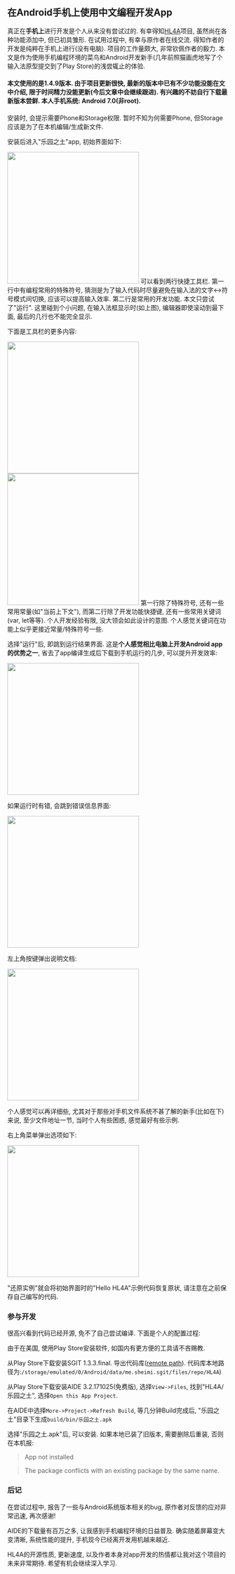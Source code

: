 ## 在Android手机上使用中文编程开发App

真正在**手机上**进行开发是个人从来没有尝试过的. 有幸得知[HL4A](https://github.com/MikaGuraN/HL4A)项目, 虽然尚在各种功能添加中, 但已初具雏形. 在试用过程中, 有幸与原作者在线交流. 得知作者的开发是纯粹在手机上进行(没有电脑). 项目的工作量颇大, 非常钦佩作者的毅力. 本文是作为使用手机编程环境的菜鸟和Android开发新手(几年前照猫画虎地写了个输入法原型提交到了Play Store)的浅尝辄止的体验.

#### 本文使用的是1.4.9版本. 由于项目更新很快, 最新的版本中已有不少功能没能在文中介绍, 限于时间精力没能更新(今后文章中会继续跟进). 有兴趣的不妨自行下载最新版本尝鲜. 本人手机系统: Android 7.0(非root).

安装时, 会提示需要Phone和Storage权限. 暂时不知为何需要Phone, 但Storage应该是为了在本机编辑/生成新文件.

安装后进入"乐园之土"app, 初始界面如下:

<img src="https://github.com/program-in-chinese/team_website/blob/master/%E4%B8%B4%E6%97%B6/%E4%B9%90%E5%9B%AD%E4%B9%8B%E5%9C%9F_%E7%BC%96%E8%BE%91%E5%99%A8%E6%BB%9A%E5%8A%A8%E4%B8%8B%E9%99%90%E9%97%AE%E9%A2%98.png" width="300">
可以看到两行快捷工具栏. 第一行中有编程常用的特殊符号, 猜测是为了输入代码时尽量避免在输入法的文字<->符号模式间切换, 应该可以提高输入效率. 第二行是常用的开发功能. 本文只尝试了"运行". 这里碰到个小问题, 在输入法框显示时(如上图), 编辑器即使滚动到最下面, 最后的几行也不能完全显示.


下面是工具栏的更多内容:

<img src="https://github.com/program-in-chinese/team_website/blob/master/%E4%B8%B4%E6%97%B6/%E4%B9%90%E5%9B%AD%E4%B9%8B%E5%9C%9F_%E6%9B%B4%E5%A4%9A%E5%B7%A5%E5%85%B7%E6%A0%8F%E5%86%85%E5%AE%B9.png" width="300">

<img src="https://github.com/program-in-chinese/team_website/blob/master/%E4%B8%B4%E6%97%B6/%E4%B9%90%E5%9B%AD%E4%B9%8B%E5%9C%9F_%E5%85%B3%E9%94%AE%E8%AF%8D%E5%BF%AB%E6%8D%B7%E6%96%B9%E5%BC%8F.png" width="300">
第一行除了特殊符号, 还有一些常用常量(如"当前上下文"), 而第二行除了开发功能快捷键, 还有一些常用关键词(var, let等等). 个人开发经验有限, 没大领会如此设计的意图. 个人感觉关键词在功能上似乎更接近常量/特殊符号一些.

选择"运行"后, 即跳到运行结果界面. 这是**个人感觉相比电脑上开发Android app的优势之一**, 省去了app编译生成后下载到手机运行的几步, 可以提升开发效率:

<img src="https://github.com/program-in-chinese/team_website/blob/master/%E4%B8%B4%E6%97%B6/%E4%B9%90%E5%9B%AD%E4%B9%8B%E5%9C%9F_%E6%BC%94%E7%A4%BA%E7%BB%93%E6%9E%9C.png" width="300">

如果运行时有错, 会跳到错误信息界面:

<img src="https://github.com/program-in-chinese/team_website/blob/master/%E4%B8%B4%E6%97%B6/%E4%B9%90%E5%9B%AD%E4%B9%8B%E5%9C%9F_%E9%94%99%E8%AF%AF%E4%BF%A1%E6%81%AF.png" width="300">

左上角按键弹出说明文档:

<img src="https://github.com/program-in-chinese/team_website/blob/master/%E4%B8%B4%E6%97%B6/%E4%B9%90%E5%9B%AD%E4%B9%8B%E5%9C%9F_%E5%B7%A6%E4%B8%8A%E9%93%BE%E6%8E%A5%E8%AF%B4%E6%98%8E%E6%96%87%E6%A1%A3.png" width="300">

个人感觉可以再详细些, 尤其对于那些对手机文件系统不甚了解的新手(比如在下)来说, 至少文件地址一节, 当时个人有些困惑, 感觉最好有些示例.

右上角菜单弹出选项如下:

<img src="https://github.com/program-in-chinese/team_website/blob/master/%E4%B8%B4%E6%97%B6/%E4%B9%90%E5%9B%AD%E4%B9%8B%E5%9C%9F_%E5%8F%B3%E4%B8%8A%E8%8F%9C%E5%8D%95.png" width="300">

"还原实例"就会将初始界面时的"Hello HL4A"示例代码恢复原状, 请注意在之前保存自己编写的代码.

### 参与开发

很高兴看到代码已经开源, 免不了自己尝试编译. 下面是个人的配置过程:

由于在美国, 使用Play Store安装软件, 如国内有更方便的工具请不吝赐教.

从Play Store下载安装SGIT 1.3.3.final. 导出代码库([remote path](https://github.com/MikaGuraN/HL4A.git)). 代码库本地路径为:`/storage/emulated/0/Android/data/me.sheimi.sgit/files/repo/HL4A`)

从Play Store下载安装AIDE 3.2.171025(免费版), 选择`View->Files`, 找到"HL4A/乐园之土", 选择`Open this App Project`.

在AIDE中选择`More->Project->Refresh Build`, 等几分钟Build完成后, "乐园之土"目录下生成`build/bin/乐园之土.apk`

选择"乐园之土.apk"后, 可以安装. 如果本地已装了旧版本, 需要删除后重装, 否则在本机报:
>App not installed

>The package conflicts with an existing package by the same name.

### 后记

在尝试过程中, 报告了一些与Android系统版本相关的bug, 原作者对反馈的应对非常迅速, 再次感谢! 

AIDE的下载量有百万之多, 让我感到手机编程环境的日益普及. 确实随着屏幕变大变清晰, 系统性能的提升, 手机现今已经离开发用机越来越近. 

HL4A的开源性质, 更新速度, 以及作者本身对app开发的热情都让我对这个项目的未来非常期待. 希望有机会继续深入学习.



